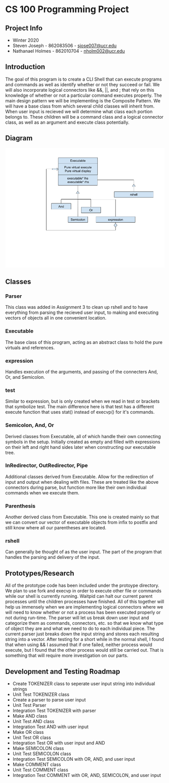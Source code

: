 # CS 100 Programming Project

## Project Info

- Winter 2020 
- Steven Joseph - 862083506 - sjose007@ucr.edu
- Nathanael Holmes - 862010704 - nholm002@ucr.edu

## Introduction

The goal of this program is to create a CLI Shell that can execute programs and commands as well as identify whether or not they succeed or fail. We will also incorporate logical connectors like &&, ||, and ; that rely on this knowledge of whether or not a particular command executes properly. The main design pattern we will be implementing is the Composite Pattern. We will have a base class from which several child classes will inherit from. When user input is recieved we will determine what class each portion belongs to. These children will be a command class and a logical connector class, as well as an argument and execute class potentially.

## Diagram

![](images/OMT%20Diagram.png)

## Classes

### Parser
This class was added in Assignment 3 to clean up rshell and to have everything from parsing the recieved user input, to making and executing vectors of objects all in one convenient location.
### Executable
The base class of this program, acting as an abstract class to hold the pure virtuals and references.

### expression
Handles execution of the arguments, and passing of the connecters And, Or, and Semicolon.

### test
Similar to expression, but is only created when we read in test or brackets that symbolize test. The main difference here is that test has a different execute function that uses stat() instead of execvp() for it's commands.

### Semicolon, And, Or
Derived classes from Executable, all of which handle their own connecting symbols in the setup. Initially created as empty and filled with expressions on their left and right hand sides later when constructing our executable tree.

### InRedirector, OutRedirector, Pipe
Additional classes derived from Executable. Allow for the redirection of input and output when dealing with files. These are treated like the above connectors during parse, but function more like their own individual commands when we execute them.

### Parenthesis
Another derived class from Executable. This one is created mainly so that we can convert our vector of executable objects from infix to postfix and still know where all our parentheses are located.
### rshell
Can generally be thought of as the user input. The part of the program that handles the parsing and delivery of the input.


## Prototypes/Research

All of the prototype code has been included under the protoype directory. We plan to use fork and execvp in order to execute other file or commands while our shell is currently running. Waitpid can halt our current parent processes until the children processes have finished. All of this together will help us immensely when we are implementing logical connectors where we will need to know whether or not a process has been executed properly or not during run-time. The parser will let us break down user input and categorize them as commands, connectors, etc. so that we know what type of object they are and what we need to do to each individual piece. The current parser just breaks down the input string and stores each resulting string into a vector. After testing for a short while in the normal shell, I found that when using && I assumed that if one failed, neither process would execute, but I found that the other process would still be carried out. That is something that will require more investigation on our parts.

## Development and Testing Roadmap

- Create TOKENIZER class to seperate user input string into individual strings
- Unit Test TOKENIZER class
- Create a parser to parse user input
- Unit Test Parser
- Integration Test TOKENIZER with parser
- Make AND class
- Unit Test AND class
- Integration Test AND with user input
- Make OR class
- Unit Test OR class
- Integration Test OR with user input and AND
- Make SEMICOLON class
- Unit Test SEMICOLON class
- Integration Test SEMICOLON with OR, AND, and user input
- Make COMMENT class
- Unit Test COMMENT class
- Integration Test COMMENT with OR, AND, SEMICOLON, and user input
